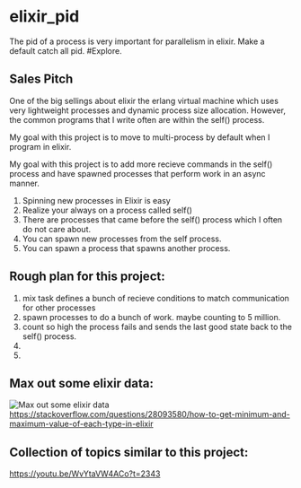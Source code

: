 # elixir_pid
The pid of a process is very important for parallelism in elixir. Make a default catch all pid. #Explore.

## Sales Pitch
One of the big sellings about elixir the erlang virtual machine which uses very lightweight processes and dynamic process size allocation. However, the common programs that I write often are within the self() process.

My goal with this project is to move to multi-process by default when I program in elixir.

My goal with this project is to add more recieve commands in the self() process and have spawned processes that perform work in an async manner.

1) Spinning new processes in Elixir is easy
2) Realize your always on a process called self()
3) There are processes that came before the self() process which I often do not care about.
4) You can spawn new processes from the self process. 
5) You can spawn a process that spawns another process.



## Rough plan for this project:

1) mix task defines a bunch of recieve conditions to match communication for other processes
2) spawn processes to do a bunch of work. maybe counting to 5 million.
3) count so high the process fails and sends the last good state back to the self() process.
4) 
5)

## Max out some elixir data:
![Max out some elixir data](https://user-images.githubusercontent.com/11463275/63184613-b97fe380-c025-11e9-96bb-9986fec958fd.png)
https://stackoverflow.com/questions/28093580/how-to-get-minimum-and-maximum-value-of-each-type-in-elixir

## Collection of topics similar to this project:
https://youtu.be/WvYtaVW4ACo?t=2343
